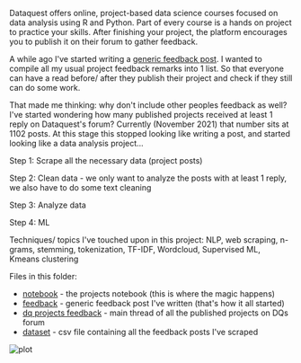 Dataquest offers online, project-based data science courses focused on data analysis using R and Python. Part of every course is a hands on project to practice your skills. After finishing your project, the platform encourages you to publish it on their forum to gather feedback. 

A while ago I've started writing a [generic feedback post](https://github.com/grumpyclimber/portfolio/blob/main/ml/nlp_feedback/feedback.md). I wanted to compile all my usual project feedback remarks into 1 list. So that everyone can have a read before/ after they publish their project and check if they still can do some work. 

That made me thinking: why don't include other peoples feedback as well? I've started wondering how many published projects received at least 1 reply on Dataquest's forum? Currently (November 2021) that number sits at 1102 posts. At this stage this stopped looking like writing a post, and started looking like a data analysis project...

Step 1:
Scrape all the necessary data (project posts)

Step 2:
Clean data - we only want to analyze the posts with at least 1 reply, we also have to do some text cleaning

Step 3:
Analyze data

Step 4:
ML

Techniques/ topics I've touched upon in this project: 
NLP, web scraping, n-grams, stemming, tokenization, TF-IDF, Wordcloud, Supervised ML, Kmeans clustering

Files in this folder:
* [notebook](https://github.com/grumpyclimber/portfolio/blob/main/ml/nlp_feedback/dq_feedback.ipynb) - the projects notebook (this is where the magic happens)
* [feedback](https://github.com/grumpyclimber/portfolio/blob/main/ml/nlp_feedback/feedback.md) - generic feedback post I've written (that's how it all started)
* [dq projects feedback](https://github.com/grumpyclimber/portfolio/blob/main/ml/nlp_feedback/projects.html) - main thread of all the published projects on DQs forum
* [dataset](https://github.com/grumpyclimber/portfolio/blob/main/ml/nlp_feedback/dq.csv) - csv file containing all the feedback posts I've scraped 


![plot](https://user-images.githubusercontent.com/87883118/144156872-8d664c4f-abea-4a9e-930e-95e00bc335ec.png)
